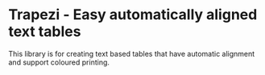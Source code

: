 Trapezi - Easy automatically aligned text tables
================================================

This library is for creating text based tables that have automatic alignment
and support coloured printing.


